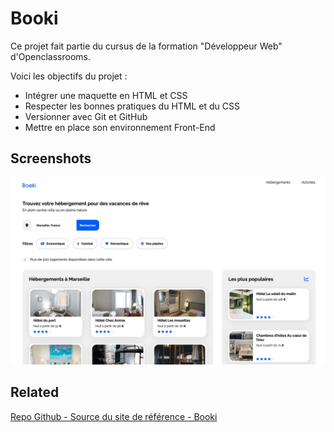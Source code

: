 
# Booki

Ce projet fait partie du cursus de la formation "Développeur Web" d'Openclassrooms. 

Voici les objectifs du projet : 

* Intégrer une maquette en HTML et CSS
* Respecter les bonnes pratiques du HTML et du CSS
* Versionner avec Git et GitHub
* Mettre en place son environnement Front-End




## Screenshots

![Capture d'écran](images/Booki-Cover.webp)


## Related


[Repo Github - Source du site de référence - Booki](https://github.com/OpenClassrooms-Student-Center/booki-starter-code)


